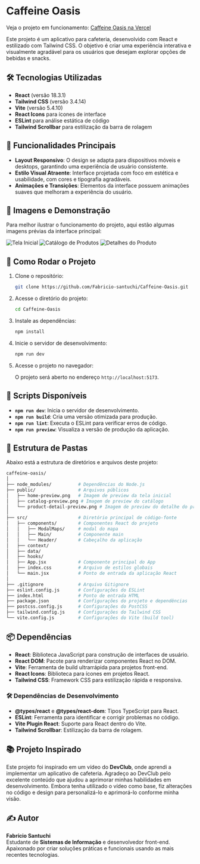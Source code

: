 # Caffeine Oasis

Veja o projeto em funcionamento: [Caffeine Oasis na Vercel](https://link-do-seu-projeto.vercel.app/)

Este projeto é um aplicativo para cafeteria, desenvolvido com React e estilizado com Tailwind CSS. O objetivo é criar uma experiência interativa e visualmente agradável para os usuários que desejam explorar opções de bebidas e snacks.

## 🛠 Tecnologias Utilizadas

- **React** (versão 18.3.1)
- **Tailwind CSS** (versão 3.4.14)
- **Vite** (versão 5.4.10)
- **React Icons** para ícones de interface
- **ESLint** para análise estática de código
- **Tailwind Scrollbar** para estilização da barra de rolagem

## 🌟 Funcionalidades Principais

- **Layout Responsivo**: O design se adapta para dispositivos móveis e desktops, garantindo uma experiência de usuário consistente.
- **Estilo Visual Atraente**: Interface projetada com foco em estética e usabilidade, com cores e tipografia agradáveis.
- **Animações e Transições**: Elementos da interface possuem animações suaves que melhoram a experiência do usuário.

## 📸 Imagens e Demonstração

Para melhor ilustrar o funcionamento do projeto, aqui estão algumas imagens prévias da interface principal:

![Tela Inicial](./public/home-preview.png)
![Catálogo de Produtos](./public/catalog-preview.png)
![Detalhes do Produto](./public/product-detail-preview.png)

## 🚀 Como Rodar o Projeto

1. Clone o repositório:

   ```bash
   git clone https://github.com/Fabricio-santuchi/Caffeine-Oasis.git

   ```

2. Acesse o diretório do projeto:

   ```bash
   cd Caffeine-Oasis
   ```

3. Instale as dependências:

   ```bash
   npm install
   ```

4. Inicie o servidor de desenvolvimento:

   ```bash
   npm run dev
   ```

5. Acesse o projeto no navegador:

   O projeto será aberto no endereço `http://localhost:5173`.

## 📜 Scripts Disponíveis

- **`npm run dev`**: Inicia o servidor de desenvolvimento.
- **`npm run build`**: Cria uma versão otimizada para produção.
- **`npm run lint`**: Executa o ESLint para verificar erros de código.
- **`npm run preview`**: Visualiza a versão de produção da aplicação.

## 📂 Estrutura de Pastas

Abaixo está a estrutura de diretórios e arquivos deste projeto:

```bash
caffeine-oasis/
│
├── node_modules/          # Dependências do Node.js
├── public/                # Arquivos públicos
│   ├── home-preview.png   # Imagem de preview da tela inicial
│   ├── catalog-preview.png # Imagem de preview do catálogo
│   └── product-detail-preview.png # Imagem de preview do detalhe do produto
│
├── src/                   # Diretório principal de código-fonte
│   ├── components/        # Componentes React do projeto
│   │   ├── ModalMaps/     # modal do mapa
│   │   ├── Main/          # Componente main
│   │   └── Header/        # Cabeçalho da aplicação
│   ├── context/   
│   ├── data/ 
│   ├── hooks/ 
│   ├── App.jsx            # Componente principal do App
│   ├── index.css          # Arquivo de estilos globais
│   └── main.jsx           # Ponto de entrada da aplicação React
│
├── .gitignore             # Arquivo Gitignore
├── eslint.config.js       # Configurações do ESLint
├── index.html             # Ponto de entrada HTML
├── package.json           # Configurações do projeto e dependências
├── postcss.config.js      # Configurações do PostCSS
├── tailwind.config.js     # Configurações do Tailwind CSS
└── vite.config.js         # Configurações do Vite (build tool)
```

## 📦 Dependências

- **React**: Biblioteca JavaScript para construção de interfaces de usuário.
- **React DOM**: Pacote para renderizar componentes React no DOM.
- **Vite**: Ferramenta de build ultrarrápida para projetos front-end.
- **React Icons**: Biblioteca para ícones em projetos React.
- **Tailwind CSS**: Framework CSS para estilização rápida e responsiva.

### 🛠 Dependências de Desenvolvimento

- **@types/react** e **@types/react-dom**: Tipos TypeScript para React.
- **ESLint**: Ferramenta para identificar e corrigir problemas no código.
- **Vite Plugin React**: Suporte para React dentro do Vite.
- **Tailwind Scrollbar**: Estilização da barra de rolagem.

## 📚 Projeto Inspirado

Este projeto foi inspirado em um vídeo do **DevClub**, onde aprendi a implementar um aplicativo de cafeteria. Agradeço ao DevClub pelo excelente conteúdo que ajudou a aprimorar minhas habilidades em desenvolvimento. Embora tenha utilizado o vídeo como base, fiz alterações no código e design para personalizá-lo e aprimorá-lo conforme minha visão.

## ✍️ Autor

**Fabrício Santuchi**  
Estudante de **Sistemas de Informação** e desenvolvedor front-end. Apaixonado por criar soluções práticas e funcionais usando as mais recentes tecnologias.
